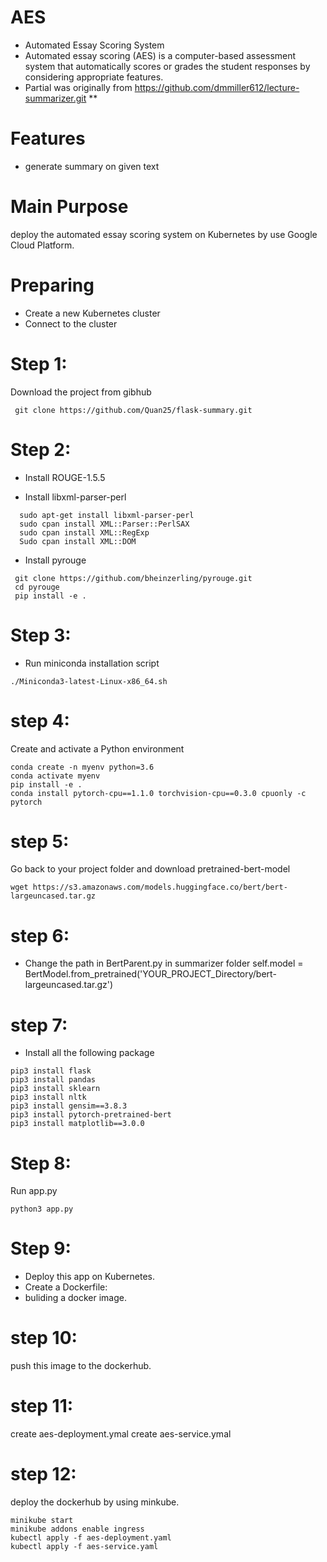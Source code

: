# AES
* Automated Essay Scoring System
* Automated essay scoring (AES) is a computer-based assessment system that automatically scores or grades the student responses by considering appropriate features.
* Partial was originally from https://github.com/dmmiller612/lecture-summarizer.git **

# Features
 * generate summary on given text
# Main Purpose
deploy the automated essay scoring system on Kubernetes by use Google Cloud Platform.
# Preparing
* Create a new Kubernetes cluster
* Connect to the cluster

# Step 1:
Download the project from gibhub
```
 git clone https://github.com/Quan25/flask-summary.git
```
# Step 2:
* Install ROUGE-1.5.5

* Install libxml-parser-perl
```
  sudo apt-get install libxml-parser-perl
  sudo cpan install XML::Parser::PerlSAX
  sudo cpan install XML::RegExp
  Sudo cpan install XML::DOM
```
* Install pyrouge
```
 git clone https://github.com/bheinzerling/pyrouge.git
 cd pyrouge
 pip install -e .
```
# Step 3:
* Run miniconda installation script 
```
./Miniconda3-latest-Linux-x86_64.sh
```
# step 4:
Create and activate a Python environment 
```
conda create -n myenv python=3.6 
conda activate myenv
pip install -e .
conda install pytorch-cpu==1.1.0 torchvision-cpu==0.3.0 cpuonly -c pytorch
```

# step 5:
Go back to your project folder and download pretrained-bert-model 
```
wget https://s3.amazonaws.com/models.huggingface.co/bert/bert-largeuncased.tar.gz
```
# step 6: 
* Change the path in BertParent.py in summarizer folder 
self.model = BertModel.from_pretrained('YOUR_PROJECT_Directory/bert-largeuncased.tar.gz')
# step 7:
* Install all the following package 
```
pip3 install flask 
pip3 install pandas 
pip3 install sklearn 
pip3 install nltk 
pip3 install gensim==3.8.3 
pip3 install pytorch-pretrained-bert 
pip3 install matplotlib==3.0.0
```

# Step 8:
Run app.py
```
python3 app.py
```

# Step 9:
* Deploy this app on Kubernetes.
* Create a Dockerfile: 
* buliding a docker image.
# step 10:
push this image to the dockerhub.

# step 11:
create aes-deployment.ymal
create aes-service.ymal

# step 12: 
deploy the dockerhub by using minkube.
```
minikube start
minikube addons enable ingress
kubectl apply -f aes-deployment.yaml
kubectl apply -f aes-service.yaml
```
